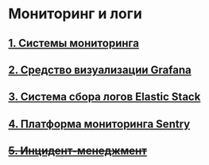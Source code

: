 # Мониторинг и логи

## [1. Системы мониторинга](/devops-06-monitoring/monitoring-01-systems/README.md)

## [2. Средство визуализации Grafana](/devops-06-monitoring/monitoring-02-grafana/README.md)

## [3. Система сбора логов Elastic Stack](/devops-06-monitoring/monitoring-03-elk/README.md)

## [4. Платформа мониторинга Sentry](/devops-06-monitoring/monitoring-04-sentry/README.md)

## ~~[5. Инцидент-менеджмент](/devops-06-monitoring/monitoring-05-incident-management/README.md)~~